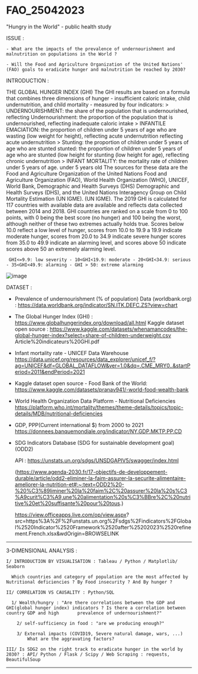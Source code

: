 # FAO_25042023
"Hungry in the World" - public health study

ISSUE :

    - What are the impacts of the prevalence of undernourishment and malnutrition on populations in the World ?

    - Will the Food and Agriculture Organization of the United Nations' (FAO) goals to eradicate hunger and malnutrition be reached by 2030?

INTRODUCTION :

THE GLOBAL HUNGER INDEX (GHI)
  The GHI results are based on a formula that combines three 
  dimensions of hunger - insufficient caloric intake, child undernutrition, and child mortality - measured by four indicators:
    > UNDERNOURISHMENT: the share of the population that is undernourished, reflecting 
    Undernourishment: the proportion of the population that is undernourished, reflecting inadequate caloric intake
    > INFANTILE EMACIATION: the proportion of children under 5 years of age who are 
  wasting (low weight for height), reflecting acute undernutrition 
  reflecting acute undernutrition 
    > Stunting: the proportion of children under 5 years of age who are stunted 
  stunted: the proportion of children under 5 years of age who are stunted (low height for 
  stunting (low height for age), reflecting chronic undernutrition
    > INFANT MORTALITY: the mortality rate of children under 5 years of age. 
  under 5 years old
  The sources for these data are the Food and Agriculture Organization of the United Nations 
  Food and Agriculture Organization (FAO), World Health Organization (WHO), UNICEF, World Bank, Demographic and Health Surveys (DHS) 
  Demographic and Health Surveys (DHS), and the United Nations Interagency Group on Child Mortality Estimation (UN IGME). 
  (UN IGME). The 2019 GHI is calculated for 117 countries with available data 
  are available and reflects data collected between 2014 and 2018.
  GHI countries are ranked on a scale from 0 to 100 
  points, with 0 being the best score (no hunger) and 100 being the worst, although 
  neither of these two extremes actually holds true. Scores 
  below 10.0 reflect a low level of hunger, scores from 10.0 to 19.9 a 
  19.9 indicate moderate hunger, scores from 20.0 to 34.9 indicate severe hunger 
  scores from 35.0 to 49.9 indicate an alarming level, and scores above 50 indicate 
  scores above 50 an extremely alarming level.

     GHI<=9.9: low severity - 10<GHI<19.9: moderate - 20<GHI<34.9: serious - 35<GHI<49.9: alarming - GHI > 50: extreme alarming

![image](https://user-images.githubusercontent.com/80876493/234910567-e6c83cd1-e779-445b-9e82-ffad11cce648.png)

DATASET :

- Prevalence of undernourishment (% of population)
    Data (worldbank.org) : https://data.worldbank.org/indicator/SN.ITK.DEFC.ZS?view=chart

- The Global Hunger Index (GHI) :
    https://www.globalhungerindex.org/download/all.html
    Kaggle dataset open source : https://www.kaggle.com/datasets/whenamancodes/the-global-hunger-index?select=share-of-children-underweight.csv
    Article%20indicateurs%20GHI.pdf
    
- Infant mortality rate - UNICEF Data Warehouse
    https://data.unicef.org/resources/data_explorer/unicef_f/?ag=UNICEF&df=GLOBAL_DATAFLOW&ver=1.0&dq=.CME_MRY0..&startPeriod=2011&endPeriod=2021

- Kaggle dataset open source - Food Bank of the World:
    https://www.kaggle.com/datasets/pranav941/-world-food-wealth-bank

- World Health Organization Data Platform - Nutritional Deficiencies
    https://platform.who.int/mortality/themes/theme-details/topics/topic-details/MDB/nutritional-deficiencies
    
- GDP, PPP(Current international $) from 2000 to 2021
    https://donnees.banquemondiale.org/indicator/NY.GDP.MKTP.PP.CD

- SDG Indicators Database (SDG for sustainable development goal)(ODD2)

    API : https://unstats.un.org/sdgs/UNSDGAPIV5/swagger/index.html

    (https://www.agenda-2030.fr/17-objectifs-de-developpement-durable/article/odd2-eliminer-la-faim-assurer-la-securite-alimentaire-ameliorer-la-nutrition-et#:~:text=ODD2%20-%20%C3%89liminer%20la%20faim%2C%20assurer%20la%20s%C3%A9curit%C3%A9,une%20alimentation%20s%C3%BBre%2C%20nutritive%20et%20suffisante%20pour%20tous.)

    https://view.officeapps.live.com/op/view.aspx?  src=https%3A%2F%2Funstats.un.org%2Fsdgs%2Findicators%2FGlobal%2520Indicator%2520Framework%2520after%25202023%2520refinement.French.xlsx&wdOrigin=BROWSELINK

****************************************************************************************************************************************

3-DIMENSIONAL ANALYSIS  :

    I/ INTRODUCTION BY VISUALISATION : Tableau / Python / Matplotlib/ Seaborn

      Which countries and category of population are the most affected by Nutritional deficiencies ? By Food insecurity ? And By hunger ?

    II/ CORRELATION VS CAUSALITY : Python/SQL

      1/ Wealth/hungry : "Are there correlations between the GDP and GHI(global hunger index) indicators ? Is there a correlation between country GDP and high       prevalence of undernourishment?"

        2/ self-sufficiency in food : "are we producing enough?"

        3/ External impacts (COVID19, Severe natural damage, wars, ...)
            What are the aggravating factors?
            
    III/ Is SDG2 on the right track to eradicate hunger in the world by 2030? : API/ Python / Flask / Scipy / Web Scraping : requests, BeautifulSoup
          

*********************************************************************************
